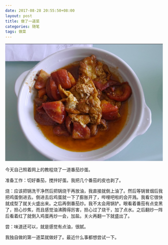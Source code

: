 ```yaml
---
date: 2017-08-28 20:55:50+08:00
layout: post
title: 做了一道菜
categories: 随笔
tags: 做菜
---
```


![](https://github.com/xulihang/xulihang.github.io/raw/master/album/fanqiechaodan.jpg)

今天自己照着网上的教程烧了一道番茄炒蛋。

准备工作：切好番茄，搅拌好蛋。我把几个番茄的皮也剥了。

烧：应该把锅洗干净然后把锅烧干再放油，我直接就倒上油了。然后等锅冒烟后我把鸡蛋倒进去。倒进去后鸡蛋就一下了膨胀开了，哔哩吧啦的会开溅。我看它很快就成型了就关火盛出来。之后再倒番茄炒。我不太会用锅铲。眼看着番茄有点变黑了，担心炒焦，而且感觉油沸腾得厉害，担心过了烧干，加了点水。之后翻炒一阵后看着红了就倒入鸡蛋再炒一会，加盐。关火再翻一下就盛出了。

尝：味道还可以，就是感觉有点油，很腻。

我独自做的第一道菜就做好了。最近什么事都想尝试一下。

